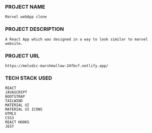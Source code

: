 ### PROJECT NAME

    Marvel webApp clone

### PROJECT DESCRIPTION

    A React App which was designed in a way to look similar to marvel website.

### PROJECT URL

    https://melodic-marshmallow-24fbcf.netlify.app/

### TECH STACK USED

    REACT
    JAVASCRIPT
    BOOTSTRAP
    TAILWIND
    MATERIAL UI
    MATERIAL UI ICONS
    HTML5
    CSS3
    REACT HOOKS
    JEST
